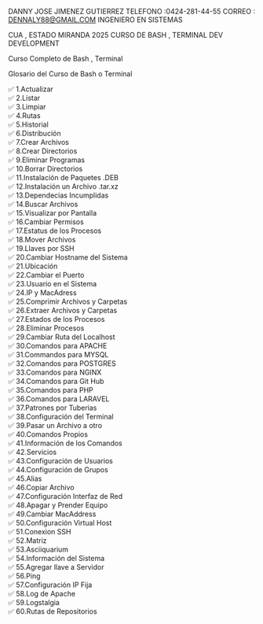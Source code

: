 DANNY JOSE JIMENEZ GUTIERREZ
TELEFONO :0424-281-44-55 CORREO : DENNALY88@GMAIL.COM INGENIERO EN SISTEMAS

CUA , ESTADO MIRANDA 2025 CURSO DE BASH , TERMINAL 
DEV DEVELOPMENT

Curso Completo de Bash , Terminal

 Glosario del Curso de Bash o Terminal                                                                     

✅ 1.Actualizar                      
✅ 2.Listar                           
✅ 3.Limpiar                          
✅ 4.Rutas                             
✅ 5.Historial                       
✅ 6.Distribución                     
✅ 7.Crear Archivos                   
✅ 8.Crear Directorios                
✅ 9.Eliminar Programas               
✅ 10.Borrar Directorios              
✅ 11.Instalación de Paquetes .DEB   
✅ 12.Instalación un Archivo .tar.xz  
✅ 13.Dependecias Incumplidas         
✅ 14.Buscar Archivos                
✅ 15.Visualizar por Pantalla         
✅ 16.Cambiar Permisos               
✅ 17.Estatus de los Procesos         
✅ 18.Mover Archivos                  
✅ 19.Llaves por SSH                 
✅ 20.Cambiar Hostname del Sistema    
✅ 21.Ubicación                            
✅ 22.Cambiar el Puerto               
✅ 23.Usuario en el Sistema           
✅ 24.IP y MacAdress                  
✅ 25.Comprimir Archivos y Carpetas   
✅ 26.Extraer Archivos y Carpetas     
✅ 27.Estados de los Procesos         
✅ 28.Eliminar Procesos               
✅ 29.Cambiar Ruta del Localhost      
✅ 30.Comandos para APACHE            
✅ 31.Commandos para MYSQL                
✅ 32.Comandos para POSTGRES          
✅ 33.Comandos para NGINX             
✅ 34.Comandos para Git Hub          
✅ 35.Comandos para PHP               
✅ 36.Comandos para  LARAVEL          
✅ 37.Patrones por Tuberias          
✅ 38.Configuración del Terminal     
✅ 39.Pasar un Archivo a otro         
✅ 40.Comandos Propios                
✅ 41.Información de los Comandos     
✅ 42.Servicios                       
✅ 43.Configuración de Usuarios       
✅ 44.Configuración de Grupos         
✅ 45.Alias                            
✅ 46.Copiar Archivo                  
✅ 47.Configuración Interfaz de Red   
✅ 48.Apagar y Prender Equipo         
✅ 49.Cambiar MacAddress              
✅ 50.Configuración Virtual Host       
✅ 51.Conexion SSH                    
✅ 52.Matriz                          
✅ 53.Asciiquarium                    
✅ 54.Información del Sistema        
✅ 55.Agregar llave a Servidor       
✅ 56.Ping                           
✅ 57.Configuración IP Fija           
✅ 58.Log de Apache                  
✅ 59.Logstalgia                      
✅ 60.Rutas de Repositorios           

